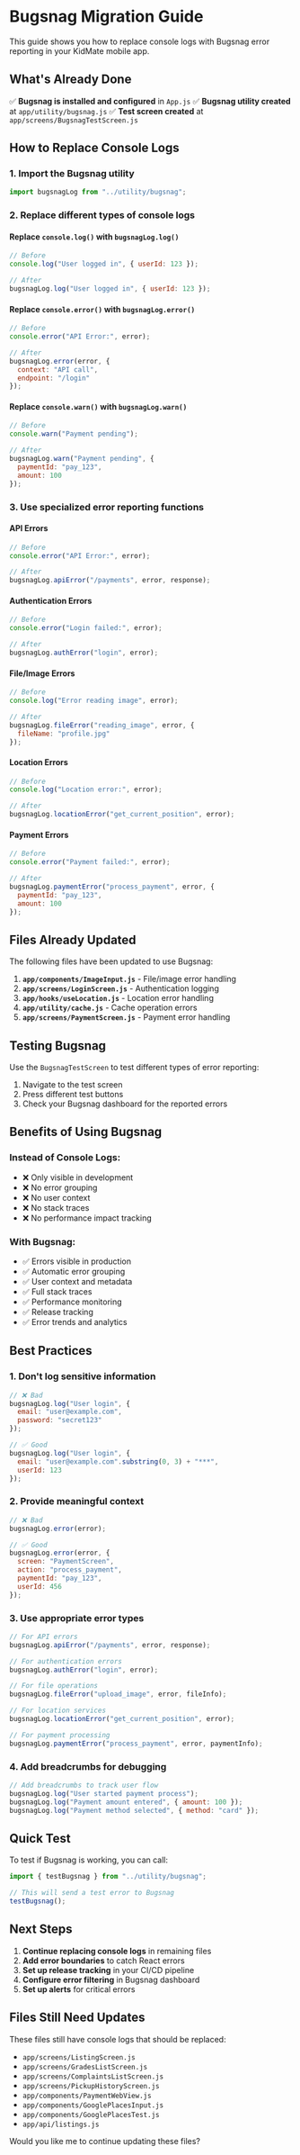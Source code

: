 # Bugsnag Migration Guide

This guide shows you how to replace console logs with Bugsnag error reporting in your KidMate mobile app.

## What's Already Done

✅ **Bugsnag is installed and configured** in `App.js`
✅ **Bugsnag utility created** at `app/utility/bugsnag.js`
✅ **Test screen created** at `app/screens/BugsnagTestScreen.js`

## How to Replace Console Logs

### 1. Import the Bugsnag utility

```javascript
import bugsnagLog from "../utility/bugsnag";
```

### 2. Replace different types of console logs

#### Replace `console.log()` with `bugsnagLog.log()`
```javascript
// Before
console.log("User logged in", { userId: 123 });

// After
bugsnagLog.log("User logged in", { userId: 123 });
```

#### Replace `console.error()` with `bugsnagLog.error()`
```javascript
// Before
console.error("API Error:", error);

// After
bugsnagLog.error(error, { 
  context: "API call",
  endpoint: "/login" 
});
```

#### Replace `console.warn()` with `bugsnagLog.warn()`
```javascript
// Before
console.warn("Payment pending");

// After
bugsnagLog.warn("Payment pending", { 
  paymentId: "pay_123",
  amount: 100 
});
```

### 3. Use specialized error reporting functions

#### API Errors
```javascript
// Before
console.error("API Error:", error);

// After
bugsnagLog.apiError("/payments", error, response);
```

#### Authentication Errors
```javascript
// Before
console.error("Login failed:", error);

// After
bugsnagLog.authError("login", error);
```

#### File/Image Errors
```javascript
// Before
console.log("Error reading image", error);

// After
bugsnagLog.fileError("reading_image", error, { 
  fileName: "profile.jpg" 
});
```

#### Location Errors
```javascript
// Before
console.log("Location error:", error);

// After
bugsnagLog.locationError("get_current_position", error);
```

#### Payment Errors
```javascript
// Before
console.error("Payment failed:", error);

// After
bugsnagLog.paymentError("process_payment", error, { 
  paymentId: "pay_123",
  amount: 100 
});
```

## Files Already Updated

The following files have been updated to use Bugsnag:

1. **`app/components/ImageInput.js`** - File/image error handling
2. **`app/screens/LoginScreen.js`** - Authentication logging
3. **`app/hooks/useLocation.js`** - Location error handling
4. **`app/utility/cache.js`** - Cache operation errors
5. **`app/screens/PaymentScreen.js`** - Payment error handling

## Testing Bugsnag

Use the `BugsnagTestScreen` to test different types of error reporting:

1. Navigate to the test screen
2. Press different test buttons
3. Check your Bugsnag dashboard for the reported errors

## Benefits of Using Bugsnag

### Instead of Console Logs:
- ❌ Only visible in development
- ❌ No error grouping
- ❌ No user context
- ❌ No stack traces
- ❌ No performance impact tracking

### With Bugsnag:
- ✅ Errors visible in production
- ✅ Automatic error grouping
- ✅ User context and metadata
- ✅ Full stack traces
- ✅ Performance monitoring
- ✅ Release tracking
- ✅ Error trends and analytics

## Best Practices

### 1. Don't log sensitive information
```javascript
// ❌ Bad
bugsnagLog.log("User login", { 
  email: "user@example.com",
  password: "secret123" 
});

// ✅ Good
bugsnagLog.log("User login", { 
  email: "user@example.com".substring(0, 3) + "***",
  userId: 123 
});
```

### 2. Provide meaningful context
```javascript
// ❌ Bad
bugsnagLog.error(error);

// ✅ Good
bugsnagLog.error(error, {
  screen: "PaymentScreen",
  action: "process_payment",
  paymentId: "pay_123",
  userId: 456
});
```

### 3. Use appropriate error types
```javascript
// For API errors
bugsnagLog.apiError("/payments", error, response);

// For authentication errors
bugsnagLog.authError("login", error);

// For file operations
bugsnagLog.fileError("upload_image", error, fileInfo);

// For location services
bugsnagLog.locationError("get_current_position", error);

// For payment processing
bugsnagLog.paymentError("process_payment", error, paymentInfo);
```

### 4. Add breadcrumbs for debugging
```javascript
// Add breadcrumbs to track user flow
bugsnagLog.log("User started payment process");
bugsnagLog.log("Payment amount entered", { amount: 100 });
bugsnagLog.log("Payment method selected", { method: "card" });
```

## Quick Test

To test if Bugsnag is working, you can call:

```javascript
import { testBugsnag } from "../utility/bugsnag";

// This will send a test error to Bugsnag
testBugsnag();
```

## Next Steps

1. **Continue replacing console logs** in remaining files
2. **Add error boundaries** to catch React errors
3. **Set up release tracking** in your CI/CD pipeline
4. **Configure error filtering** in Bugsnag dashboard
5. **Set up alerts** for critical errors

## Files Still Need Updates

These files still have console logs that should be replaced:

- `app/screens/ListingScreen.js`
- `app/screens/GradesListScreen.js`
- `app/screens/ComplaintsListScreen.js`
- `app/screens/PickupHistoryScreen.js`
- `app/components/PaymentWebView.js`
- `app/components/GooglePlacesInput.js`
- `app/components/GooglePlacesTest.js`
- `app/api/listings.js`

Would you like me to continue updating these files? 